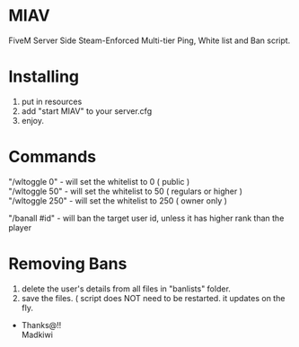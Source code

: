 # MIAV
FiveM Server Side Steam-Enforced Multi-tier Ping, White list and Ban script.
# Installing  
1. put in resources  
2. add "start MIAV" to your server.cfg  
3. enjoy.  
# Commands  
"/wltoggle 0" - will set the whitelist to 0 ( public )  
"/wltoggle 50" - will set the whitelist to 50 ( regulars or higher )  
"/wltoggle 250" - will set the whitelist to 250 ( owner only )  
  
"/banall #id" - will ban the target user id, unless it has higher rank than the player 
# Removing Bans  
1. delete the user's details from all files in "banlists" folder.
2. save the files. ( script does NOT need to be restarted. it updates on the fly.
- Thanks@!!  
Madkiwi
